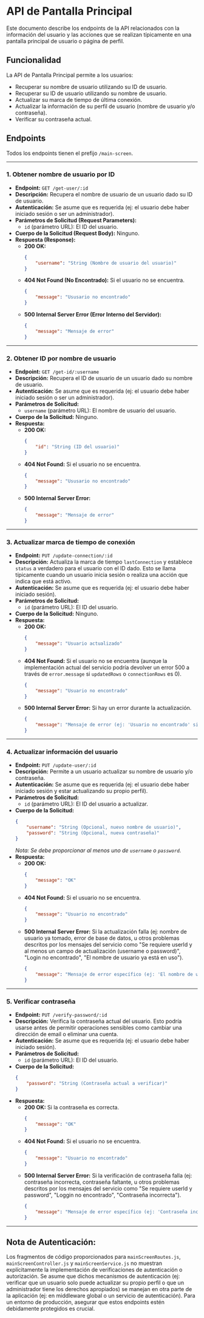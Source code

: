 # API de Pantalla Principal

Este documento describe los endpoints de la API relacionados con la información del usuario y las acciones que se realizan típicamente en una pantalla principal de usuario o página de perfil.

## Funcionalidad

La API de Pantalla Principal permite a los usuarios:

-   Recuperar su nombre de usuario utilizando su ID de usuario.
-   Recuperar su ID de usuario utilizando su nombre de usuario.
-   Actualizar su marca de tiempo de última conexión.
-   Actualizar la información de su perfil de usuario (nombre de usuario y/o contraseña).
-   Verificar su contraseña actual.

## Endpoints

Todos los endpoints tienen el prefijo `/main-screen`.

---

### 1. Obtener nombre de usuario por ID

-   **Endpoint:** `GET /get-user/:id`
-   **Descripción:** Recupera el nombre de usuario de un usuario dado su ID de usuario.
-   **Autenticación:** Se asume que es requerida (ej: el usuario debe haber iniciado sesión o ser un administrador).
-   **Parámetros de Solicitud (Request Parameters):**
    -   `id` (parámetro URL): El ID del usuario.
-   **Cuerpo de la Solicitud (Request Body):** Ninguno.
-   **Respuesta (Response):**
    -   **200 OK:**
        ```json
        {
            "username": "String (Nombre de usuario del usuario)"
        }
        ```
    -   **404 Not Found (No Encontrado):** Si el usuario no se encuentra.
        ```json
        {
            "message": "Ususario no encontrado"
        }
        ```
    -   **500 Internal Server Error (Error Interno del Servidor):**
        ```json
        {
            "message": "Mensaje de error"
        }
        ```

---

### 2. Obtener ID por nombre de usuario

-   **Endpoint:** `GET /get-id/:username`
-   **Descripción:** Recupera el ID de usuario de un usuario dado su nombre de usuario.
-   **Autenticación:** Se asume que es requerida (ej: el usuario debe haber iniciado sesión o ser un administrador).
-   **Parámetros de Solicitud:**
    -   `username` (parámetro URL): El nombre de usuario del usuario.
-   **Cuerpo de la Solicitud:** Ninguno.
-   **Respuesta:**
    -   **200 OK:**
        ```json
        {
            "id": "String (ID del usuario)"
        }
        ```
    -   **404 Not Found:** Si el usuario no se encuentra.
        ```json
        {
            "message": "Ususario no encontrado"
        }
        ```
    -   **500 Internal Server Error:**
        ```json
        {
            "message": "Mensaje de error"
        }
        ```

---

### 3. Actualizar marca de tiempo de conexión

-   **Endpoint:** `PUT /update-connection/:id`
-   **Descripción:** Actualiza la marca de tiempo `lastConnection` y establece `status` a verdadero para el usuario con el ID dado. Esto se llama típicamente cuando un usuario inicia sesión o realiza una acción que indica que está activo.
-   **Autenticación:** Se asume que es requerida (ej: el usuario debe haber iniciado sesión).
-   **Parámetros de Solicitud:**
    -   `id` (parámetro URL): El ID del usuario.
-   **Cuerpo de la Solicitud:** Ninguno.
-   **Respuesta:**
    -   **200 OK:**
        ```json
        {
            "message": "Usuario actualizado"
        }
        ```
    -   **404 Not Found:** Si el usuario no se encuentra (aunque la implementación actual del servicio podría devolver un error 500 a través de `error.message` si `updatedRows` o `connectionRows` es 0).
        ```json
        {
            "message": "Usuario no encontrado" 
        }
        ```
    -   **500 Internal Server Error:** Si hay un error durante la actualización.
        ```json
        {
            "message": "Mensaje de error (ej: 'Usuario no encontrado' si el servicio lanza un error)"
        }
        ```

---

### 4. Actualizar información del usuario

-   **Endpoint:** `PUT /update-user/:id`
-   **Descripción:** Permite a un usuario actualizar su nombre de usuario y/o contraseña.
-   **Autenticación:** Se asume que es requerida (ej: el usuario debe haber iniciado sesión y estar actualizando su propio perfil).
-   **Parámetros de Solicitud:**
    -   `id` (parámetro URL): El ID del usuario a actualizar.
-   **Cuerpo de la Solicitud:**
    ```json
    {
        "username": "String (Opcional, nuevo nombre de usuario)",
        "password": "String (Opcional, nueva contraseña)"
    }
    ```
    *Nota: Se debe proporcionar al menos uno de `username` o `password`.*
-   **Respuesta:**
    -   **200 OK:**
        ```json
        {
            "message": "OK"
        }
        ```
    -   **404 Not Found:** Si el usuario no se encuentra.
        ```json
        {
            "message": "Usuario no encontrado"
        }
        ```
    -   **500 Internal Server Error:** Si la actualización falla (ej: nombre de usuario ya tomado, error de base de datos, u otros problemas descritos por los mensajes del servicio como "Se requiere userId y al menos un campo de actualización (username o password)", "Login no encontrado", "El nombre de usuario ya está en uso").
        ```json
        {
            "message": "Mensaje de error específico (ej: 'El nombre de usuario ya está en uso')"
        }
        ```

---

### 5. Verificar contraseña

-   **Endpoint:** `PUT /verify-password/:id`
-   **Descripción:** Verifica la contraseña actual del usuario. Esto podría usarse antes de permitir operaciones sensibles como cambiar una dirección de email o eliminar una cuenta.
-   **Autenticación:** Se asume que es requerida (ej: el usuario debe haber iniciado sesión).
-   **Parámetros de Solicitud:**
    -   `id` (parámetro URL): El ID del usuario.
-   **Cuerpo de la Solicitud:**
    ```json
    {
        "password": "String (Contraseña actual a verificar)"
    }
    ```
-   **Respuesta:**
    -   **200 OK:** Si la contraseña es correcta.
        ```json
        {
            "message": "OK"
        }
        ```
    -   **404 Not Found:** Si el usuario no se encuentra.
        ```json
        {
            "message": "Usuario no encontrado"
        }
        ```
    -   **500 Internal Server Error:** Si la verificación de contraseña falla (ej: contraseña incorrecta, contraseña faltante, u otros problemas descritos por los mensajes del servicio como "Se requiere userId y password", "Loggin no encontrado", "Contraseña incorrecta").
        ```json
        {
            "message": "Mensaje de error específico (ej: 'Contraseña incorrecta')"
        }
        ```

---

## Nota de Autenticación:

Los fragmentos de código proporcionados para `mainScreenRoutes.js`, `mainScreenController.js` y `mainScreenService.js` no muestran explícitamente la implementación de verificaciones de autenticación o autorización. Se asume que dichos mecanismos de autenticación (ej: verificar que un usuario solo puede actualizar su propio perfil o que un administrador tiene los derechos apropiados) se manejan en otra parte de la aplicación (ej: en middleware global o un servicio de autenticación). Para un entorno de producción, asegurar que estos endpoints estén debidamente protegidos es crucial.

